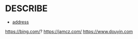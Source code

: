 # DESCRIBE

- [address](https://github.com/Pulsebit/send-new)

https://bing.com/?
https://jamcz.com/
https://www.douyin.com
